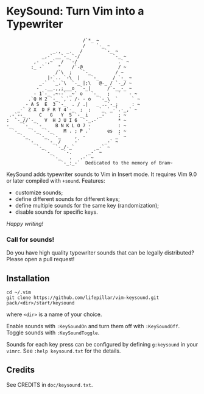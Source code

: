 # KeySound: Turn Vim into a Typewriter

                                /`*_ ~
                                /    `-_ ~
                     _.,  _.   /        `-_ ~
                 _,-` __`-_ `-/            `-_ ~
              ,-  .,~`  /  `-/               .` ~
             :_ -`     "    /`-@             / ~
                      /`\  ;    `-_         / ~
                   |-`.. `-\  |    `-_     / `-_ ~
                _-`  `_.`\  `-_ |;\   @-_ / `-_/ ~
               -  .__.,,;___o  `-_|      /`-__-_ ~
              - 1`-_ .~--` _~` o   `-_   ;   `   - ~
            .`Q W 2 `-_ `,`. /- - o   `-_\  `     ` ~
           - A S  E  3 `-_  . / .|   _ ..`-_;     : ~
        _-` Z X  D F R T 4`-_  ;  ;   `_ `_-`.-_,` ~
     .-`--_     C   G   Y  5 `-_ i    _-`    ; ~
    :  `-_//`-_   V  H J U I 6  `-_.-`       * ~
    -_    `-_  `-_    B N K L O 7 -          : ~
      `-_    `-_  `-_    M . ; P .`      es  ; ~
         `-_    `-_  `-_     ,  -           _` ~
            `-_    `-_ /     -`         _-` ~
               `-_    `-_/-_`        _-` ~
                  `-_    `-.      _-` ~
                     `-_   .   .-` ~
                        `-_:_-`  Dedicated to the memory of Bram~

KeySound adds typewriter sounds to Vim in Insert mode. It requires Vim 9.0
or later compiled with `+sound`. Features:

- customize sounds;
- define different sounds for different keys;
- define multiple sounds for the same key (randomization);
- disable sounds for specific keys.

*Happy writing!*


### Call for sounds!

Do you have high quality typewriter sounds that can be legally distributed?
Please open a pull request!


## Installation

    cd ~/.vim
    git clone https://github.com/lifepillar/vim-keysound.git pack/<dir>/start/keysound

where `<dir>` is a name of your choice.

Enable sounds with `:KeySoundOn` and turn them off with `:KeySoundOff`. Toggle
sounds with `:KeySoundToggle`.

Sounds for each key press can be configured by defining `g:keysound` in your
`vimrc`. See `:help keysound.txt` for the details.


## Credits

See CREDITS in `doc/keysound.txt`.
